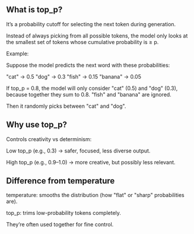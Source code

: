 ## What is top_p?

It’s a probability cutoff for selecting the next token during generation.

Instead of always picking from all possible tokens, the model only looks at the smallest set of tokens whose cumulative probability is ≥ p.

Example:

Suppose the model predicts the next word with these probabilities:

"cat" → 0.5
"dog" → 0.3
"fish" → 0.15
"banana" → 0.05


If top_p = 0.8, the model will only consider "cat" (0.5) and "dog" (0.3), because together they sum to 0.8. "fish" and "banana" are ignored.

Then it randomly picks between "cat" and "dog".

## Why use top_p?

Controls creativity vs determinism:

Low top_p (e.g., 0.3) → safer, focused, less diverse output.

High top_p (e.g., 0.9–1.0) → more creative, but possibly less relevant.

## Difference from temperature

temperature: smooths the distribution (how "flat" or "sharp" probabilities are).

top_p: trims low-probability tokens completely.

They’re often used together for fine control.